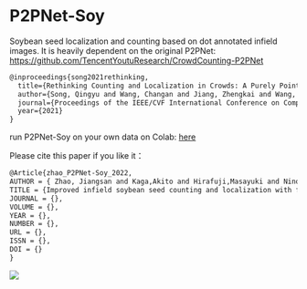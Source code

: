 # P2PNet-Soy
Soybean seed localization and counting based on dot annotated infield images.
It is heavily dependent on the original P2PNet: https://github.com/TencentYoutuResearch/CrowdCounting-P2PNet
```latex
@inproceedings{song2021rethinking,
  title={Rethinking Counting and Localization in Crowds: A Purely Point-Based Framework},
  author={Song, Qingyu and Wang, Changan and Jiang, Zhengkai and Wang, Yabiao and Tai, Ying and Wang, Chengjie and Li, Jilin and Huang, Feiyue and Wu, Yang},
  journal={Proceedings of the IEEE/CVF International Conference on Computer Vision},
  year={2021}
}  
```
  
run P2PNet-Soy on your own data on Colab: [here]([https://colab.research.google.com/github.com/UTokyo-FieldPhenomics-Lab/P2PNet-Soy/blob/main/P2PNet_Soy.ipynb](https://colab.research.google.com/drive/1MZnoWrbFht19Del5tV8YdnaNS79Ryh5U?usp=sharing))

Please cite this paper if you like it：  

```latex
@Article{zhao_P2PNet-Soy_2022,
AUTHOR = { Zhao, Jiangsan and Kaga,Akito and Hirafuji,Masayuki and Ninomiya,Seishi and Guo, Wei},
TITLE = {Improved infield soybean seed counting and localization with feature level considered},
JOURNAL = {},
VOLUME = {},
YEAR = {},
NUMBER = {},
URL = {},
ISSN = {},
DOI = {}
}
```
![](https://github.com/UTokyo-FieldPhenomics-Lab/P2PNet-Soy/blob/main/P13W_prediction_withGT.gif)
